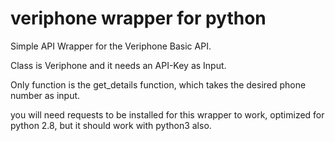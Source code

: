 # veriphone wrapper for python

Simple API Wrapper for the Veriphone Basic API.

Class is Veriphone and it needs an API-Key as Input.

Only function is the get_details function, which takes the desired phone number as input.

you will need requests to be installed for this wrapper to work, optimized for python 2.8, but it should work with python3 also.
